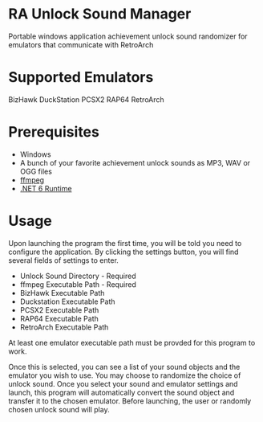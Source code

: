 # RA Unlock Sound Manager
Portable windows application achievement unlock sound randomizer for emulators that communicate with RetroArch

# Supported Emulators
BizHawk
DuckStation
PCSX2
RAP64
RetroArch

# Prerequisites
* Windows
* A bunch of your favorite achievement unlock sounds as MP3, WAV or OGG files
* [ffmpeg](https://ffmpeg.org/)
* [.NET 6 Runtime](https://dotnet.microsoft.com/en-us/download/dotnet/6.0)

# Usage
Upon launching the program the first time, you will be told you need to configure the application.  By clicking the settings button, you will find several fields of settings to enter.

* Unlock Sound Directory - Required
* ffmpeg Executable Path - Required
* BizHawk Executable Path
* Duckstation Executable Path
* PCSX2 Executable Path
* RAP64 Executable Path
* RetroArch Executable Path

At least one emulator executable path must be provded for this program to work.

Once this is selected, you can see a list of your sound objects and the emulator you wish to use.  You may choose to randomize the choice of unlock sound.  Once you select your sound and emulator settings and launch, this program will automatically convert the sound object and transfer it to the chosen emulator.  Before launching, the user or randomly chosen unlock sound will play.
